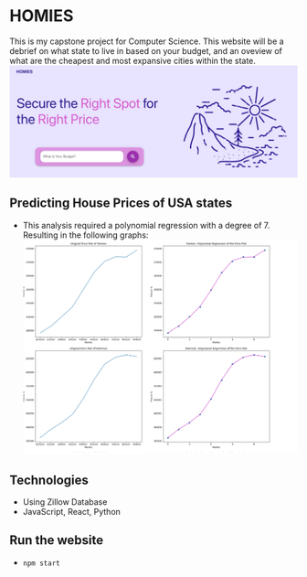 # HOMIES

This is my capstone project for Computer Science.
This website will be a debrief on what state to live in based on your budget, and an oveview of what are the cheapest and most expansive cities within the state.
![](/public/landing.png)

## Predicting House Prices of USA states

- This analysis required a polynomial regression with a degree of 7. Resulting in the following graphs:
  ![](/public/analysis.png)

## Technologies

- Using Zillow Database
- JavaScript, React, Python

## Run the website

- `npm start`

